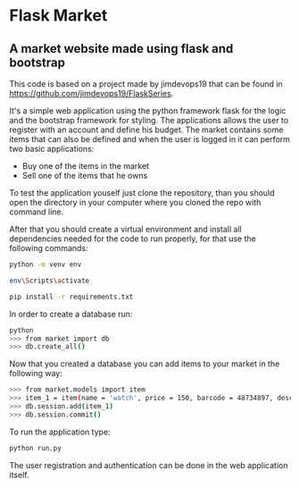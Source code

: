 # Flask Market #
## A market website made using flask and bootstrap ##

This code is based on a project made by jimdevops19 that can be found in https://github.com/jimdevops19/FlaskSeries.

It's a simple web application using the python framework flask for the logic and the bootstrap framework for styling. The applications allows the user to register with an account and define his budget.
The market contains some items that can also be defined and when the user is logged in it can perform two basic applications:

* Buy one of the items in the market
* Sell one of the items that he owns

To test the application youself just clone the repository, than you should open the directory in your computer where you cloned the repo with command line.

After that you should create a virtual environment and install all dependencies needed for the code to run properly, for that use the following commands:
```sh
python -m venv env

env\Scripts\activate

pip install -r requirements.txt
```
In order to create a database run:
```sh
python
>>> from market import db
>>> db.create_all()
```
Now that you created a database you can add items to your market in the following way:
```sh
>>> from market.models import item
>>> item_1 = item(name = 'watch', price = 150, barcode = 48734897, description = 'instrument used to see the time')
>>> db.session.add(item_1)
>>> db.session.commit()
```
To run the application type:
```sh
python run.py
```

The user registration and authentication can be done in the web application itself.

